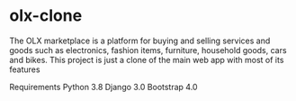 # olx-clone

The OLX marketplace is a platform for buying and selling services and goods such as electronics, fashion items, furniture, household goods, cars and bikes.
This project is just a clone of the main web app with most of its features


Requirements
Python    3.8
Django    3.0
Bootstrap 4.0
